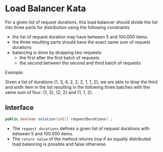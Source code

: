 # Load Balancer Kata

For a given list of request durations, this load balancer should divide the list into three parts for distribution
using the following constraints

* the list of request duration may have between 5 and 100.000 items.
* the three resulting parts should have the exact same sum of request durations
* balancing is done by dropping two requests:
  * the first after the first batch of requests
  * the second between the second and third batch of requests 
  
*Example:*

Given a list of durations {1, 3, 4, 2, 2, 2, 1, 1, 2}, we are able to drop the third and sixth item in the list 
resulting in the following three batches with the same sum of four: {1, 3}, {2, 2} and {1, 1, 2}.

## Interface

```java
public boolean solution(int[] requestDurations) ;
```

* The `request durations` defines a given list of request durations with between 5 and 100.000 items.
* The `return value` of the method returns _true_ if an equally distributed load balancing is possible and false otherwise.